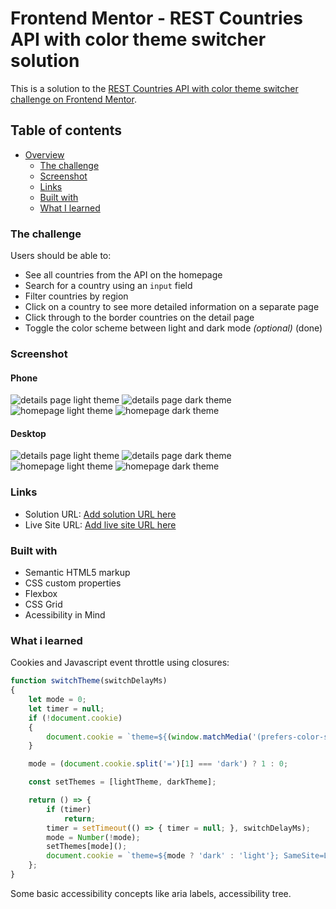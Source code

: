 # Frontend Mentor - REST Countries API with color theme switcher solution

This is a solution to the [REST Countries API with color theme switcher challenge on Frontend Mentor](https://www.frontendmentor.io/challenges/rest-countries-api-with-color-theme-switcher-5cacc469fec04111f7b848ca).

## Table of contents

- [Overview](#overview)
  - [The challenge](#the-challenge)
  - [Screenshot](#screenshot)
  - [Links](#links)
  - [Built with](#built-with)
  - [What I learned](#what-i-learned)

### The challenge

Users should be able to:

- See all countries from the API on the homepage
- Search for a country using an `input` field
- Filter countries by region
- Click on a country to see more detailed information on a separate page
- Click through to the border countries on the detail page
- Toggle the color scheme between light and dark mode *(optional)* (done)

### Screenshot

#### Phone
![details page light theme](images/screenshots/light-theme-phone-details-page.png)
![details page dark theme](images/screenshots/dark-theme-phone-details-page.png)
![homepage light theme](images/screenshots/light-theme-phone-home-page.png)
![homepage dark theme](images/screenshots/dark-theme-phone-home-page.png)

#### Desktop
![details page light theme](images/screenshots/light-theme-details-page.png)
![details page dark theme](images/screenshots/dark-theme-details-page.png)
![homepage light theme](images/screenshots/light-theme-home-page.png)
![homepage dark theme](images/screenshots/dark-theme-home-page.png)

### Links

- Solution URL: [Add solution URL here](https://github.com/ScarletPixie/country-info)
- Live Site URL: [Add live site URL here](https://scarletpixie.github.io/country-info/)

### Built with

- Semantic HTML5 markup
- CSS custom properties
- Flexbox
- CSS Grid
- Acessibility in Mind

### What i learned
Cookies and Javascript event throttle using closures:
```javascript
function switchTheme(switchDelayMs)
{
	let mode = 0;
	let timer = null;
	if (!document.cookie)
	{
		document.cookie = `theme=${(window.matchMedia('(prefers-color-scheme: dark)').matches) ? 'dark' : 'light'}; SameSite=Lax; Secure; max-age=315360000`; // 10 years
	}

	mode = (document.cookie.split('=')[1] === 'dark') ? 1 : 0;

	const setThemes = [lightTheme, darkTheme];

	return () => {
		if (timer)
			return;
		timer = setTimeout(() => { timer = null; }, switchDelayMs);
		mode = Number(!mode);
		setThemes[mode]();
		document.cookie = `theme=${mode ? 'dark' : 'light'}; SameSite=Lax; Secure;`;
	};
}
```
Some basic accessibility concepts like aria labels, accessibility tree.